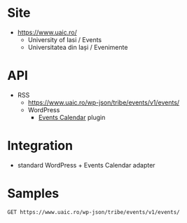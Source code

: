 # Site

* https://www.uaic.ro/
  * University of Iasi / Events
  * Universitatea din Iași / Evenimente

# API

* RSS
  * https://www.uaic.ro/wp-json/tribe/events/v1/events/
  * WordPress
    + [Events Calendar](https://theeventscalendar.com/knowledgebase/k/introduction-to-the-events-calendar-rest-api/)
    plugin

# Integration

* standard WordPress + Events Calendar adapter

# Samples

```http
GET https://www.uaic.ro/wp-json/tribe/events/v1/events/
```

